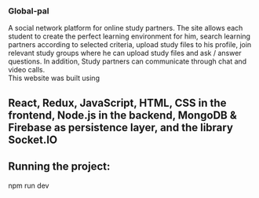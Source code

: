 ### Global-pal
A social network platform for online study partners. The site allows each student to create the perfect learning environment for him, search learning partners according to selected criteria, upload study files to his profile, join relevant study groups where he can upload study files and ask / answer questions. In addition, Study partners can communicate through chat and video calls.
<br />
This website was built using
## React, Redux, JavaScript, HTML, CSS in the frontend, Node.js in the backend, MongoDB & Firebase as persistence layer, and the library Socket.IO 
## Running the project:
 npm run dev

